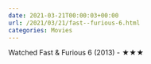 ```yaml
---
date: 2021-03-21T00:00:03+00:00
url: /2021/03/21/fast--furious-6.html
categories: Movies
---
```

Watched Fast & Furious 6 (2013) - ★★★




